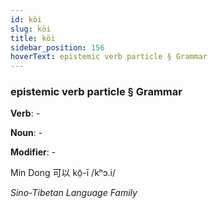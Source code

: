 ```yaml
---
id: köi
slug: köi
title: köi
sidebar_position: 156
hoverText: epistemic verb particle § Grammar
---
```


### epistemic verb particle § Grammar

**Verb**: -

**Noun**: -

**Modifier**: -

Min Dong 可以 kō̤-ī /kʰɔ.i/

*Sino-Tibetan Language Family*